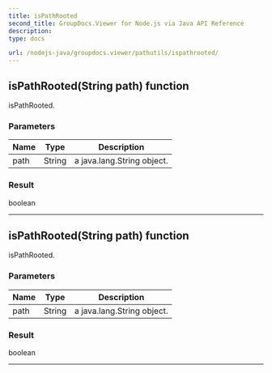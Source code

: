 ```yaml
---
title: isPathRooted
second_title: GroupDocs.Viewer for Node.js via Java API Reference
description: 
type: docs

url: /nodejs-java/groupdocs.viewer/pathutils/ispathrooted/
---
```


## isPathRooted(String path)  function
isPathRooted.

### Parameters

| Name | Type | Description |
| --- | --- | --- |
| path | String | a java.lang.String object. |

### Result
boolean


---


## isPathRooted(String path)  function
isPathRooted.

### Parameters

| Name | Type | Description |
| --- | --- | --- |
| path | String | a java.lang.String object. |

### Result
boolean


---


